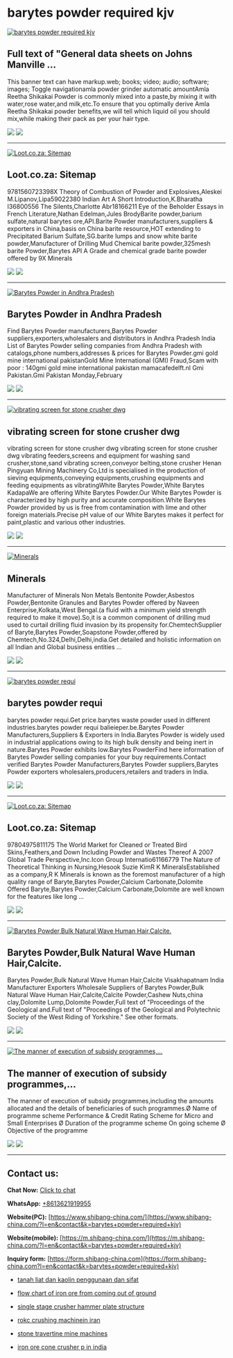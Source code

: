 # barytes powder required kjv

<a href="https://swt.shibang-china.com/?l=en&img&k=barytes+powder+required+kjv" target="_blank">![barytes powder required kjv](http://static.shibang-china.com/all-800x300/1444.jpg)</a>

## Full text of &quot;General data sheets on Johns Manville …
This banner text can have markup.web; books; video; audio; software; images; Toggle navigationamla powder grinder automatic amountAmla Reetha Shikakai Powder is commonly mixed into a paste,by mixing it with water,rose water,and milk,etc.To ensure that you optimally derive Amla Reetha Shikakai powder benefits,we will tell which liquid oil you should mix,while making their pack as per your hair type.


<a href="https://whatsapp.shibangsoft.com/WhatsApp.php" target="_blank" title="WhatsApp">![](http://static.shibang-china.com/icon/whatsapp.png)</a> <a href="https://swt.shibang-china.com/?l=en&icon&k=barytes+powder+required+kjv" target="_blank">![](http://static.shibang-china.com/icon/chat-en.png)</a>

---

<a href="https://swt.shibang-china.com/?l=en&img&k=barytes+powder+required+kjv" target="_blank">![Loot.co.za: Sitemap](http://static.shibang-china.com/all-800x300/1255.jpg)</a>

## Loot.co.za: Sitemap
9781560723398X Theory of Combustion of Powder and Explosives,Aleskei M.Lipanov,Lipa59022380 Indian Art A Short Introduction,K.Bharatha I36800556 The Silents,Charlotte Abr18166211 Eye of the Beholder Essays in French Literature,Nathan Edelman,Jules BrodyBarite powder,barium sulfate,natural barytes ore,API.Barite Powder manufacturers,suppliers &amp; exporters in China,basis on China barite resource,HOT extending to Precipitated Barium Sulfate,SG.barite lumps and snow white barite powder,Manufacturer of Drilling Mud Chemical barite powder,325mesh barite Powder,Barytes API A Grade and chemical grade barite powder offered by 9X Minerals


<a href="https://whatsapp.shibangsoft.com/WhatsApp.php" target="_blank" title="WhatsApp">![](http://static.shibang-china.com/icon/whatsapp.png)</a> <a href="https://swt.shibang-china.com/?l=en&icon&k=barytes+powder+required+kjv" target="_blank">![](http://static.shibang-china.com/icon/chat-en.png)</a>

---

<a href="https://swt.shibang-china.com/?l=en&img&k=barytes+powder+required+kjv" target="_blank">![Barytes Powder in Andhra Pradesh](http://static.shibang-china.com/all-800x300/587.jpg)</a>

## Barytes Powder in Andhra Pradesh
Find Barytes Powder manufacturers,Barytes Powder suppliers,exporters,wholesalers and distributors in Andhra Pradesh India List of Barytes Powder selling companies from Andhra Pradesh with catalogs,phone numbers,addresses &amp; prices for Barytes Powder.gmi gold mine international pakistanGold Mine International (GMI) Fraud,Scam with poor : 140gmi gold mine international pakistan mamacafedelft.nl Gmi Pakistan.Gmi Pakistan Monday,February


<a href="https://whatsapp.shibangsoft.com/WhatsApp.php" target="_blank" title="WhatsApp">![](http://static.shibang-china.com/icon/whatsapp.png)</a> <a href="https://swt.shibang-china.com/?l=en&icon&k=barytes+powder+required+kjv" target="_blank">![](http://static.shibang-china.com/icon/chat-en.png)</a>

---

<a href="https://swt.shibang-china.com/?l=en&img&k=barytes+powder+required+kjv" target="_blank">![vibrating screen for stone crusher dwg](http://static.shibang-china.com/all-800x300/1018.jpg)</a>

## vibrating screen for stone crusher dwg
vibrating screen for stone crusher dwg vibrating screen for stone crusher dwg vibrating feeders,screens and equipment for washing sand crusher,stone,sand vibrating screen,conveyor belting,stone crusher Henan Pingyuan Mining Machinery Co,Ltd is specialised in the production of sieving equipments,conveying equipments,crushing equipments and feeding equipments as vibratingWhite Barytes Powder,White Barytes KadapaWe are offering White Barytes Powder.Our White Barytes Powder is characterized by high purity and accurate composition.White Barytes Powder provided by us is free from contamination with lime and other foreign materials.Precise pH value of our White Barytes makes it perfect for paint,plastic and various other industries.


<a href="https://whatsapp.shibangsoft.com/WhatsApp.php" target="_blank" title="WhatsApp">![](http://static.shibang-china.com/icon/whatsapp.png)</a> <a href="https://swt.shibang-china.com/?l=en&icon&k=barytes+powder+required+kjv" target="_blank">![](http://static.shibang-china.com/icon/chat-en.png)</a>

---

<a href="https://swt.shibang-china.com/?l=en&img&k=barytes+powder+required+kjv" target="_blank">![Minerals](http://static.shibang-china.com/all-800x300/341.jpg)</a>

## Minerals
Manufacturer of Minerals Non Metals Bentonite Powder,Asbestos Powder,Bentonite Granules and Barytes Powder offered by Naveen Enterprise,Kolkata,West Bengal.(a fluid with a minimum yield strength required to make it move).So,it is a common component of drilling mud used to curtail drilling fluid invasion by its propensity for.ChemtechSupplier of Baryte,Barytes Powder,Soapstone Powder,offered by Chemtech,No.324,Delhi,Delhi,india.Get detailed and holistic information on all Indian and Global business entities …


<a href="https://whatsapp.shibangsoft.com/WhatsApp.php" target="_blank" title="WhatsApp">![](http://static.shibang-china.com/icon/whatsapp.png)</a> <a href="https://swt.shibang-china.com/?l=en&icon&k=barytes+powder+required+kjv" target="_blank">![](http://static.shibang-china.com/icon/chat-en.png)</a>

---

<a href="https://swt.shibang-china.com/?l=en&img&k=barytes+powder+required+kjv" target="_blank">![barytes powder requi](http://static.shibang-china.com/all-800x300/1405.jpg)</a>

## barytes powder requi
barytes powder requi.Get price.barytes waste powder used in different industries.barytes powder requi balieieper.be.Barytes Powder Manufacturers,Suppliers &amp; Exporters in India.Barytes Powder is widely used in industrial applications owing to its high bulk density and being inert in nature.Barytes Powder exhibits low.Barytes PowderFind here information of Barytes Powder selling companies for your buy requirements.Contact verified Barytes Powder Manufacturers,Barytes Powder suppliers,Barytes Powder exporters wholesalers,producers,retailers and traders in India.


<a href="https://whatsapp.shibangsoft.com/WhatsApp.php" target="_blank" title="WhatsApp">![](http://static.shibang-china.com/icon/whatsapp.png)</a> <a href="https://swt.shibang-china.com/?l=en&icon&k=barytes+powder+required+kjv" target="_blank">![](http://static.shibang-china.com/icon/chat-en.png)</a>

---

<a href="https://swt.shibang-china.com/?l=en&img&k=barytes+powder+required+kjv" target="_blank">![Loot.co.za: Sitemap](http://static.shibang-china.com/all-800x300/738.jpg)</a>

## Loot.co.za: Sitemap
97804975811175 The World Market for Cleaned or Treated Bird Skins,Feathers,and Down Including Powder and Wastes Thereof A 2007 Global Trade Perspective,Inc.Icon Group Internatio61166779 The Nature of Theoretical Thinking in Nursing,Hesook Suzie KimR K MineralsEstablished as a company,R K Minerals is known as the foremost manufacturer of a high quality range of Baryte,Barytes Powder,Calcium Carbonate,Dolomite Offered Baryte,Barytes Powder,Calcium Carbonate,Dolomite are well known for the features like long …


<a href="https://whatsapp.shibangsoft.com/WhatsApp.php" target="_blank" title="WhatsApp">![](http://static.shibang-china.com/icon/whatsapp.png)</a> <a href="https://swt.shibang-china.com/?l=en&icon&k=barytes+powder+required+kjv" target="_blank">![](http://static.shibang-china.com/icon/chat-en.png)</a>

---

<a href="https://swt.shibang-china.com/?l=en&img&k=barytes+powder+required+kjv" target="_blank">![Barytes Powder,Bulk Natural Wave Human Hair,Calcite.](http://static.shibang-china.com/all-800x300/612.jpg)</a>

## Barytes Powder,Bulk Natural Wave Human Hair,Calcite.
Barytes Powder,Bulk Natural Wave Human Hair,Calcite Visakhapatnam India Manufacturer Exporters Wholesale Suppliers of Barytes Powder,Bulk Natural Wave Human Hair,Calcite,Calcite Powder,Cashew Nuts,china clay,Dolomite Lump,Dolomite Powder,Full text of &quot;Proceedings of the Geological and.Full text of &quot;Proceedings of the Geological and Polytechnic Society of the West Riding of Yorkshire.&quot; See other formats.


<a href="https://whatsapp.shibangsoft.com/WhatsApp.php" target="_blank" title="WhatsApp">![](http://static.shibang-china.com/icon/whatsapp.png)</a> <a href="https://swt.shibang-china.com/?l=en&icon&k=barytes+powder+required+kjv" target="_blank">![](http://static.shibang-china.com/icon/chat-en.png)</a>

---

<a href="https://swt.shibang-china.com/?l=en&img&k=barytes+powder+required+kjv" target="_blank">![The manner of execution of subsidy programmes,…](http://static.shibang-china.com/all-800x300/585.jpg)</a>

## The manner of execution of subsidy programmes,…
The manner of execution of subsidy programmes,including the amounts allocated and the details of beneficiaries of such programmes.&#216; Name of programme scheme Performance &amp; Credit Rating Scheme for Micro and Small Enterprises &#216; Duration of the programme scheme On going scheme &#216; Objective of the programme

<a href="https://whatsapp.shibangsoft.com/WhatsApp.php" target="_blank" title="WhatsApp">![](http://static.shibang-china.com/icon/whatsapp.png)</a> <a href="https://swt.shibang-china.com/?l=en&icon&k=barytes+powder+required+kjv" target="_blank">![](http://static.shibang-china.com/icon/chat-en.png)</a>

---
## Contact us:

**Chat Now:** [Click to chat](https://swt.shibang-china.com?l=en&contact&k=barytes+powder+required+kjv)

**WhatsApp:**  [+8613621919955](https://whatsapp.shibangsoft.com/WhatsApp.php)

**Website(PC):** [https://www.shibang-china.com/](https://www.shibang-china.com/?l=en&contact&k=barytes+powder+required+kjv)

**Website(mobile):** [https://m.shibang-china.com/](https://m.shibang-china.com/?l=en&contact&k=barytes+powder+required+kjv)

**Inquiry form:** [https://form.shibang-china.com](https://form.shibang-china.com?l=en&contact&k=barytes+powder+required+kjv)

* [tanah liat dan kaolin penggunaan dan sifat](../156/tanah%20liat%20dan%20kaolin%20penggunaan%20dan%20sifat.md)

* [flow chart of iron ore from coming out of ground](../155/flow%20chart%20of%20iron%20ore%20from%20coming%20out%20of%20ground.md)

* [single stage crusher hammer plate structure](../160/single%20stage%20crusher%20hammer%20plate%20structure.md)

* [rokc crushing machinein iran](../153/rokc%20crushing%20machinein%20iran.md)

* [stone travertine mine machines](../157/stone%20travertine%20mine%20machines.md)

* [iron ore cone crusher p in india](../159/iron%20ore%20cone%20crusher%20p%20in%20india.md)
